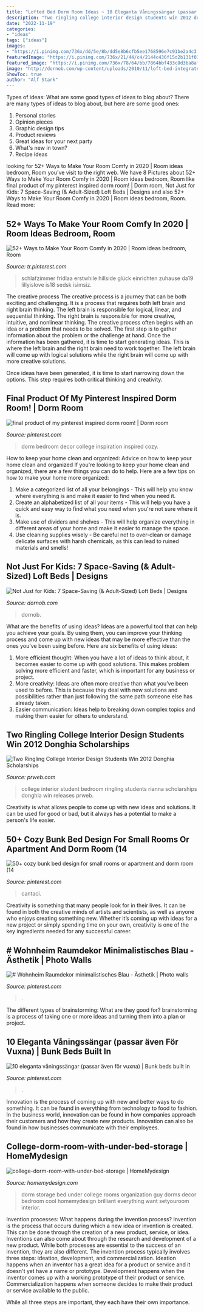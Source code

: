 ```yaml
---
title: "Lofted Bed Dorm Room Ideas ~ 10 Eleganta Våningssängar (passar även För Vuxna)"
description: "Two ringling college interior design students win 2012 donghia scholarships"
date: "2022-11-19"
categories:
- "ideas"
tags: ["ideas"]
images:
- "https://i.pinimg.com/736x/dd/5e/8b/dd5e8b6cfb5ee1768596e7c91be2a4c3.jpg"
featuredImage: "https://i.pinimg.com/736x/21/44/c4/2144c436f15d2b131f01ff4a2bea2255.jpg"
featured_image: "https://i.pinimg.com/736x/78/64/bb/7864bbf433c8d3ba8af9541dbdbf5de9.jpg"
image: "http://dornob.com/wp-content/uploads/2010/11/loft-bed-integrated-interior.jpg"
ShowToc: true
author: "Alf Stark"
---
```



Types of ideas: What are some good types of ideas to blog about?
There are many types of ideas to blog about, but here are some good ones:
1. Personal stories 
2. Opinion pieces 
3. Graphic design tips 
4. Product reviews 
5. Great ideas for your next party 
6. What's new in town? 
7. Recipe ideas 

	

		
looking for 52+ Ways to Make Your Room Comfy in 2020 | Room ideas bedroom, Room you've visit to the right web. We have 8 Pictures about 52+ Ways to Make Your Room Comfy in 2020 | Room ideas bedroom, Room like final product of my pinterest inspired dorm room! | Dorm room, Not Just for Kids: 7 Space-Saving (&amp; Adult-Sized) Loft Beds | Designs and also 52+ Ways to Make Your Room Comfy in 2020 | Room ideas bedroom, Room. Read more:
		
    
## 52+ Ways To Make Your Room Comfy In 2020 | Room Ideas Bedroom, Room

<img loading=lazy src="https://i.pinimg.com/736x/78/64/bb/7864bbf433c8d3ba8af9541dbdbf5de9.jpg" onerror="this.onerror=null;this.src='https://tse1.mm.bing.net/th?id=OIP.9PORiLcYnusRc6ITobRtlQHaK9&amp;pid=15.1';" alt="52+ Ways to Make Your Room Comfy in 2020 | Room ideas bedroom, Room">

_Source: tr.pinterest.com_

>schlafzimmer fridlaa erstwhile hillside glück einrichten zuhause da19 lillyislove is18 sedsk isimsiz. 

	

The creative process
The creative process is a journey that can be both exciting and challenging. It is a process that requires both left brain and right brain thinking. The left brain is responsible for logical, linear, and sequential thinking. The right brain is responsible for more creative, intuitive, and nonlinear thinking.
The creative process often begins with an idea or a problem that needs to be solved. The first step is to gather information about the problem or the challenge at hand. Once the information has been gathered, it is time to start generating ideas. This is where the left brain and the right brain need to work together. The left brain will come up with logical solutions while the right brain will come up with more creative solutions.

Once ideas have been generated, it is time to start narrowing down the options. This step requires both critical thinking and creativity.

    
## Final Product Of My Pinterest Inspired Dorm Room! | Dorm Room

<img loading=lazy src="https://i.pinimg.com/736x/3c/37/6f/3c376f907b3a932d5ee025408d942ae4.jpg" onerror="this.onerror=null;this.src='https://tse2.mm.bing.net/th?id=OIP.LJcd4BiZmh3aJlOVSdaMWAHaJ3&amp;pid=15.1';" alt="final product of my pinterest inspired dorm room! | Dorm room">

_Source: pinterest.com_

>dorm bedroom decor college inspiration inspired cozy. 

	

How to keep your home clean and organized: Advice on how to keep your home clean and organized
If you're looking to keep your home clean and organized, there are a few things you can do to help. Here are a few tips on how to make your home more organized: 
1. Make a categorized list of all your belongings - This will help you know where everything is and make it easier to find when you need it. 
2. Create an alphabetized list of all your items - This will help you have a quick and easy way to find what you need when you're not sure where it is. 
3. Make use of dividers and shelves - This will help organize everything in different areas of your home and make it easier to manage the space. 
4. Use cleaning supplies wisely - Be careful not to over-clean or damage delicate surfaces with harsh chemicals, as this can lead to ruined materials and smells!

    
## Not Just For Kids: 7 Space-Saving (&amp; Adult-Sized) Loft Beds | Designs

<img loading=lazy src="http://dornob.com/wp-content/uploads/2010/11/loft-bed-integrated-interior.jpg" onerror="this.onerror=null;this.src='https://tse4.mm.bing.net/th?id=OIP.3jz0b_wUyco2jw4_rs59owAAAA&amp;pid=15.1';" alt="Not Just for Kids: 7 Space-Saving (&amp; Adult-Sized) Loft Beds | Designs">

_Source: dornob.com_

>dornob. 

	

What are the benefits of using ideas?
Ideas are a powerful tool that can help you achieve your goals. By using them, you can improve your thinking process and come up with new ideas that may be more effective than the ones you’ve been using before. Here are six benefits of using ideas: 
1. More efficient thought: When you have a lot of ideas to think about, it becomes easier to come up with good solutions. This makes problem solving more efficient and faster, which is important for any business or project. 
2. More creativity: Ideas are often more creative than what you’ve been used to before. This is because they deal with new solutions and possibilities rather than just following the same path someone else has already taken. 
3. Easier communication: Ideas help to breaking down complex topics and making them easier for others to understand.

    
## Two Ringling College Interior Design Students Win 2012 Donghia Scholarships

<img loading=lazy src="http://ww1.prweb.com/prfiles/2012/07/27/9742620/Rianna_roomSilhouettes.jpg" onerror="this.onerror=null;this.src='https://tse3.mm.bing.net/th?id=OIP.bYQsTO5dT5Iz_VdwB-QUpgHaFj&amp;pid=15.1';" alt="Two Ringling College Interior Design Students Win 2012 Donghia Scholarships">

_Source: prweb.com_

>college interior student bedroom ringling students rianna scholarships donghia win releases prweb. 

	

Creativity is what allows people to come up with new ideas and solutions. It can be used for good or bad, but it always has a potential to make a person's life easier.

    
## 50+ Cozy Bunk Bed Design For Small Rooms Or Apartment And Dorm Room (14

<img loading=lazy src="https://i.pinimg.com/736x/21/44/c4/2144c436f15d2b131f01ff4a2bea2255.jpg" onerror="this.onerror=null;this.src='https://tse1.mm.bing.net/th?id=OIP.87urEzb6lH2JX8t_BgkGqgHaKg&amp;pid=15.1';" alt="50+ cozy bunk bed design for small rooms or apartment and dorm room (14">

_Source: pinterest.com_

>cantaci. 

	

Creativity is something that many people look for in their lives. It can be found in both the creative minds of artists and scientists, as well as anyone who enjoys creating something new. Whether it’s coming up with ideas for a new project or simply spending time on your own, creativity is one of the key ingredients needed for any successful career.

    
## # Wohnheim Raumdekor Minimalistisches Blau - Ästhetik | Photo Walls

<img loading=lazy src="https://i.pinimg.com/736x/86/f4/0b/86f40b09034a41802c671691d559ea35.jpg" onerror="this.onerror=null;this.src='https://tse1.mm.bing.net/th?id=OIP.FN9Ufem1MAEZQaWofduncwHaJ3&amp;pid=15.1';" alt="# Wohnheim Raumdekor minimalistisches Blau - Ästhetik | Photo walls">

_Source: pinterest.com_

>. 

	

The different types of brainstorming: What are they good for?
brainstorming is a process of taking one or more ideas and turning them into a plan or project.

    
## 10 Eleganta Våningssängar (passar även För Vuxna) | Bunk Beds Built In

<img loading=lazy src="https://i.pinimg.com/736x/dd/5e/8b/dd5e8b6cfb5ee1768596e7c91be2a4c3.jpg" onerror="this.onerror=null;this.src='https://tse4.mm.bing.net/th?id=OIP.JA_LyOlGsW5Mb2TteV7eAQHaKJ&amp;pid=15.1';" alt="10 eleganta våningssängar (passar även för vuxna) | Bunk beds built in">

_Source: pinterest.com_

>. 

	

Innovation is the process of coming up with new and better ways to do something. It can be found in everything from technology to food to fashion. In the business world, innovation can be found in how companies approach their customers and how they create new products. Innovation can also be found in how businesses communicate with their employees.

    
## College-dorm-room-with-under-bed-storage | HomeMydesign

<img loading=lazy src="https://homemydesign.com/wp-content/uploads/2018/02/college-dorm-room-with-under-bed-storage.jpg" onerror="this.onerror=null;this.src='https://tse1.mm.bing.net/th?id=OIP.RPDwmt3RNCHjCWy9tMs_JQHaL7&amp;pid=15.1';" alt="college-dorm-room-with-under-bed-storage | HomeMydesign">

_Source: homemydesign.com_

>dorm storage bed under college rooms organization guy dorms decor bedroom cool homemydesign brilliant everything want setyouroom interior. 

	

Invention processes: What happens during the invention process?
Invention is the process that occurs during which a new idea or invention is created. This can be done through the creation of a new product, service, or idea. Inventions can also come about through the research and development of a new product. While both processes are essential to the success of an invention, they are also different. 
The invention process typically involves three steps: ideation, development, and commercialization. Ideation happens when an inventor has a great idea for a product or service and it doesn't yet have a name or prototype. Development happens when the inventor comes up with a working prototype of their product or service. Commercialization happens when someone decides to make their product or service available to the public. 

While all three steps are important, they each have their own importance.

